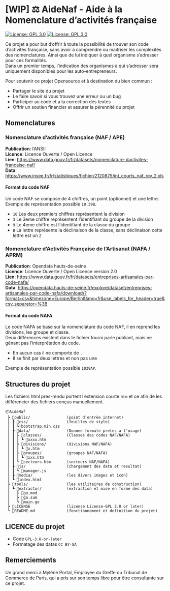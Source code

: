 #  [WIP] ⚖️ AideNaf - Aide à la Nomenclature d’activités française

[![License: GPL 3.0](https://img.shields.io/badge/Pull_request-Open-green.svg?style=flat-square)](https://www.gnu.org/licenses/gpl-3.0.html)
[![License: GPL 3.0](https://img.shields.io/badge/License-GPL_3.0_or_later-blue.svg?style=flat-square)](https://www.gnu.org/licenses/gpl-3.0.html)

Ce projet a pour but d’offrir à toute la possibilité de trouver son code d’activités française, sans avoir à comprendre ou maitriser les complexités des nomenclatures. Ainsi que de lui indiquer à quel organisme s’adresser pour ces formalités.    
Dans un premier temps, l’indication des organismes à qui s’adresser sera uniquement disponibles pour les auto-entrepreneurs.    

Pour soutenir ce projet Opensource et à destination du bien commun :
- Partager le site du projet
- Le faire savoir si vous trouvez une erreur ou un bug
- Participer au code et a la correction des textes
- Offrir un soutien financier et assurer la pérennité du projet

## Nomenclatures 
### Nomenclature d’activités française (NAF / APE) 
**Publication**: l’ANSII     
**Licence**: Licence Ouverte / Open Licence     
**Lien**: https://www.data.gouv.fr/fr/datasets/nomenclature-dactivites-francaise-naf/   
**Data**: https://www.insee.fr/fr/statistiques/fichier/2120875/int_courts_naf_rev_2.xls    

#### Format du code NAF
Un code NAF se compose de 4 chiffres, un point (optionnel) et une lettre.  
Exemple de représentation possible `10.39B`.    
- `10` Les deux premiers chiffres représentent la division
- `3`  Le 3eme chiffre représentent l’identifiant du groupe de la division
- `9`  Le 4eme chiffre est l’identifiant de la classe du groupe
- `B`  La lettre représente la déclinaison de la classe, sans déclinaison cette lettre est un `Z`

### Nomenclature d’Activités Française de l’Artisanat (NAFA / APRM)
**Publication**: Opendata hauts-de-seine     
**Licence**: Licence Ouverte / Open Licence version 2.0     
**Lien**: https://www.data.gouv.fr/fr/datasets/entreprises-artisanales-par-code-nafa/       
**Data**: https://opendata.hauts-de-seine.fr/explore/dataset/entreprises-artisanales-par-code-nafa/download/?format=csv&timezone=Europe/Berlin&lang=fr&use_labels_for_header=true&csv_separator=%3B       

#### Format du code NAFA
Le code NAFA se base sur la nomenclature du code NAF, il en reprend les divisions, les groupe et classe.    
Deux différences existent dans le fichier fourni parle publiant, mais ne gênant pas l’interprétation du code.
- En aucun cas il ne comporte de `.`
- Il se finit par deux lettres et non pas une

Exemple de représentation possible `1039AP`.    

## Structures du projet
Les fichiers html pres-rendu portent l’extension courte `htm` 
et ce afin de les différencier des fichiers conçus manuellement.
```
📦AideNaf
 ┣ 📂public/                (point d'entrée internet)
 ┃ ┣ 📂css/                 (feuilles de style)
 ┃ ┃ ┗📄bootstrap.min.css
 ┃ ┣ 📂data/                (Donnee formate pretes a l'usage)
 ┃ ┃ ┣ 📂classes/           (Classes des codes NAF/NAFA)
 ┃ ┃ ┃ ┗ 📄xxxx.htm
 ┃ ┃ ┣ 📂divisions/         (divisions NAF/NAFA)
 ┃ ┃ ┃ ┗ 📄x.htm
 ┃ ┃ ┣ 📂groupes/           (groupes NAF/NAFA)
 ┃ ┃ ┃ ┗ 📄xxx.htm
 ┃ ┃ ┗ 📄secteurs.htm       (secteurs NAF/NAFA)
 ┃ ┣ 📂js/                  (chargement des data et resultat)
 ┃ ┃ ┗ 📄manager.js
 ┃ ┣ 📂media/               (les divers images et icon)
 ┃ ┗ 📄index.html
 ┣ 📂tools/                 (les utilitaires de construction)
 ┃ ┗ 📂extractor/           (extraction et mise en forme des data)
 ┃   ┣ 📄go.mod
 ┃   ┣ 📄go.sum
 ┃   ┗ 📄main.go
 ┣ 📄LICENSE                (license License-GPL 3.0 or later)
 ┗ 📄README.md              (fonctionnement et definition du projet)
```

## LICENCE du projet
- Code `GPL-3.0-or-later`
- Formatage des datas `CC BY-SA`

## Remerciements
Un grand merci à Mylène Portal, Employée du  Greffe du Tribunal de Commerce de Paris, qui a pris sur son temps libre pour être consultante sur ce projet.